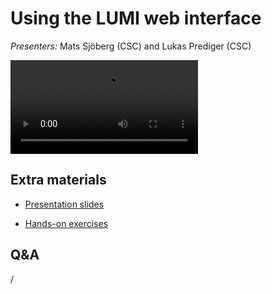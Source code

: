 # Using the LUMI web interface

*Presenters:* Mats Sjöberg (CSC) and Lukas Prediger (CSC)

<video src="https://462000265.lumidata.eu/ai-20240529/recordings/02_Webinterface.mp4" controls="controls">
</video>


## Extra materials

-   [Presentation slides](https://462000265.lumidata.eu/ai-20240529/files/LUMI-ai-20240529-02-Using_LUMI_web_UI.pdf)

-   [Hands-on exercises](E02_Webinterface.md)


## Q&A

/
